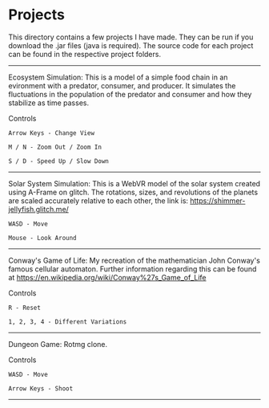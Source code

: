 # Projects
This directory contains a few projects I have made. They can be run if you download the .jar files (java is required). The source code for each project can be found in the respective project folders. 

-----

Ecosystem Simulation: This is a model of a simple food chain in an evironment with a predator, consumer, and producer. It simulates the fluctuations in the population of the predator and consumer and how they stabilize as time passes.

Controls
	
	Arrow Keys - Change View
	
	M / N - Zoom Out / Zoom In
	
	S / D - Speed Up / Slow Down

-----

Solar System Simulation: This is a WebVR model of the solar system created using A-Frame on glitch. The rotations, sizes, and revolutions of the planets are scaled accurately relative to each other, the link is: https://shimmer-jellyfish.glitch.me/

	WASD - Move
	
	Mouse - Look Around
	
-----

Conway's Game of Life: My recreation of the mathematician John Conway's famous cellular automaton. Further information regarding this can be found at https://en.wikipedia.org/wiki/Conway%27s_Game_of_Life

Controls
	
	R - Reset
	
	1, 2, 3, 4 - Different Variations

-----

Dungeon Game: Rotmg clone.

Controls
	
	WASD - Move
	
	Arrow Keys - Shoot

-----


